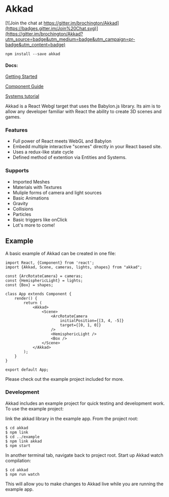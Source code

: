 Akkad
========

[![Join the chat at https://gitter.im/brochington/Akkad](https://badges.gitter.im/Join%20Chat.svg)](https://gitter.im/brochington/Akkad?utm_source=badge&utm_medium=badge&utm_campaign=pr-badge&utm_content=badge)

`npm install --save akkad`

#### Docs:

[Getting Started](https://github.com/brochington/Akkad/blob/master/docs/getting_started.md)

[Component Guide](https://github.com/brochington/Akkad/blob/master/docs/components.md)

[Systems tutorial](https://github.com/brochington/Akkad/blob/master/docs/tutorials/systems.md)


Akkad is a React Webgl target that uses the Babylon.js library. Its aim is to allow any developer familiar with React the ability to create 3D scenes and games.

### Features

- Full power of React meets WebGL and Babylon
- Embedd multiple interactive "scenes" directly in your React based site.
- Uses a redux-like state cycle
- Defined method of extention via Entities and Systems.

### Supports
- Imported Meshes
- Materials with Textures
- Muliple forms of camera and light sources
- Basic Animations
- Gravity
- Collisions
- Particles
- Basic triggers like onClick
- Lot's more to come!

## Example

A basic example of Akkad can be created in one file:

```
import React, {Component} from 'react';
import {Akkad, Scene, cameras, lights, shapes} from "akkad";

const {ArcRotateCamera} = cameras;
const {HemisphericLight} = lights;
const {Box} = shapes;

class App extends Component {
    render() {
        return (
            <Akkad>
                <Scene>
                    <ArcRotateCamera
                        initialPosition={[3, 4, -5]}
                        target={[0, 1, 0]}
                    />
                    <HemisphericLight />
                    <Box />
                </Scene>
            </Akkad>
        );
    }
}

export default App;
```

Please check out the example project included for more.


### Development

Akkad includes an example project for quick testing and development work. To use the example project:

link the akkad library in the example app. From the project root:
```
$ cd akkad
$ npm link
$ cd ../example
$ npm link akkad
$ npm start
```

In another terminal tab, navigate back to project root. Start up Akkad watch compilation:
```
$ cd akkad
$ npm run watch
```

This will allow you to make changes to Akkad live while you are running the example app.